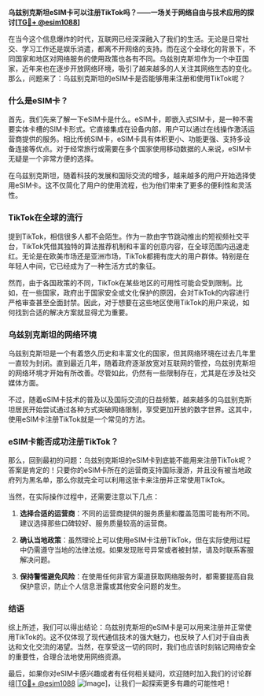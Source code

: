 **乌兹别克斯坦eSIM卡可以注册TikTok吗？——一场关于网络自由与技术应用的探讨[[TG💪+ @esim1088](https://t.me/s/esim1088)]**

在当今这个信息爆炸的时代，互联网已经深深融入了我们的生活。无论是日常社交、学习工作还是娱乐消遣，都离不开网络的支持。而在这个全球化的背景下，不同国家和地区对网络服务的使用政策也各有不同。乌兹别克斯坦作为一个中亚国家，近年来也在逐步开放网络环境，吸引了越来越多的人关注其网络生态的变化。那么，问题来了：乌兹别克斯坦的eSIM卡是否能够用来注册和使用TikTok呢？

### 什么是eSIM卡？

首先，我们先来了解一下eSIM卡是什么。eSIM卡，即嵌入式SIM卡，是一种不需要实体卡槽的SIM卡形式。它直接集成在设备内部，用户可以通过在线操作激活运营商提供的服务。相比传统SIM卡，eSIM卡具有体积更小、功能更强、支持多设备连接等优点。对于经常旅行或需要在多个国家使用移动数据的人来说，eSIM卡无疑是一个非常方便的选择。

在乌兹别克斯坦，随着科技的发展和国际交流的增多，越来越多的用户开始选择使用eSIM卡。这不仅简化了用户的使用流程，也为他们带来了更多的便利性和灵活性。

### TikTok在全球的流行

提到TikTok，相信很多人都不会陌生。作为一款由字节跳动推出的短视频社交平台，TikTok凭借其独特的算法推荐机制和丰富的创意内容，在全球范围内迅速走红。无论是在欧美市场还是亚洲市场，TikTok都拥有庞大的用户群体。特别是在年轻人中间，它已经成为了一种生活方式的象征。

然而，由于各国政策的不同，TikTok在某些地区的可用性可能会受到限制。比如，在一些国家，政府出于国家安全或文化保护的原因，会对TikTok的内容进行严格审查甚至全面封禁。因此，对于想要在这些地区使用TikTok的用户来说，如何找到合适的解决方案就显得尤为重要。

### 乌兹别克斯坦的网络环境

乌兹别克斯坦是一个有着悠久历史和丰富文化的国家，但其网络环境在过去几年里一直较为封闭。直到最近几年，随着政府逐渐放宽对互联网的管控，乌兹别克斯坦的网络环境才开始有所改善。尽管如此，仍然有一些限制存在，尤其是在涉及社交媒体方面。

不过，随着eSIM卡技术的普及以及国际交流的日益频繁，越来越多的乌兹别克斯坦居民开始尝试通过各种方式突破网络限制，享受更加开放的数字世界。这其中，使用eSIM卡注册TikTok就是一个常见的方法。

### eSIM卡能否成功注册TikTok？

那么，回到最初的问题：乌兹别克斯坦的eSIM卡到底能不能用来注册TikTok呢？答案是肯定的！只要你的eSIM卡所在的运营商支持国际漫游，并且没有被当地政府列为黑名单，那么你就完全可以利用这张卡来注册并正常使用TikTok。

当然，在实际操作过程中，还需要注意以下几点：

1. **选择合适的运营商**：不同的运营商提供的服务质量和覆盖范围可能有所不同。建议选择那些口碑较好、服务质量较高的运营商。
   
2. **确认当地政策**：虽然理论上可以使用eSIM卡注册TikTok，但在实际使用过程中仍需遵守当地的法律法规。如果发现账号异常或者被封禁，请及时联系客服解决问题。

3. **保持警惕避免风险**：在使用任何非官方渠道获取网络服务时，都需要提高自我保护意识，防止个人信息泄露或其他安全问题的发生。

### 结语

综上所述，我们可以得出结论：乌兹别克斯坦的eSIM卡是可以用来注册并正常使用TikTok的。这不仅体现了现代通信技术的强大魅力，也反映了人们对于自由表达和文化交流的渴望。当然，在享受这一切的同时，我们也应该时刻铭记网络安全的重要性，合理合法地使用网络资源。

最后，如果你对eSIM卡感兴趣或者有任何相关疑问，欢迎随时加入我们的讨论群组[[TG💪+ @esim1088](https://t.me/s/esim1088) ![Image](https://i.postimg.cc/4NQfJmqS/Snipaste-2025-05-13-00-14-12.png)]，让我们一起探索更多有趣的可能性吧！